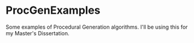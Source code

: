 # ProcGenExamples

Some examples of Procedural Generation algorithms. I'll be using this for my Master's Dissertation.
